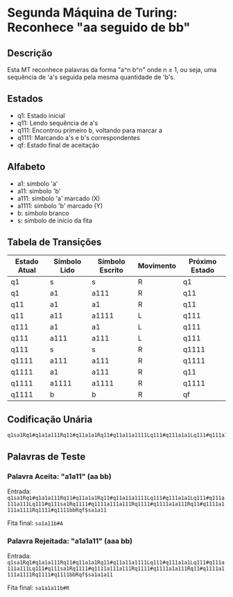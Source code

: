 # Segunda Máquina de Turing: Reconhece "aa seguido de bb"

## Descrição
Esta MT reconhece palavras da forma "a^n b^n" onde n ≥ 1, ou seja, uma sequência de 'a's seguida pela mesma quantidade de 'b's.

## Estados
- q1: Estado inicial
- q11: Lendo sequência de a's
- q111: Encontrou primeiro b, voltando para marcar a
- q1111: Marcando a's e b's correspondentes
- qf: Estado final de aceitação

## Alfabeto
- a1: símbolo 'a'
- a11: símbolo 'b' 
- a111: símbolo 'a' marcado (X)
- a1111: símbolo 'b' marcado (Y)
- b: símbolo branco
- s: símbolo de início da fita

## Tabela de Transições

| Estado Atual | Símbolo Lido | Símbolo Escrito | Movimento | Próximo Estado |
|--------------|--------------|-----------------|-----------|----------------|
| q1           | s            | s               | R         | q1             |
| q1           | a1           | a111            | R         | q11            |
| q11          | a1           | a1              | R         | q11            |
| q11          | a11          | a1111           | L         | q111           |
| q111         | a1           | a1              | L         | q111           |
| q111         | a111         | a111            | L         | q111           |
| q111         | s            | s               | R         | q1111          |
| q1111        | a111         | a111            | R         | q1111          |
| q1111        | a1           | a111            | R         | q11            |
| q1111        | a1111        | a1111           | R         | q1111          |
| q1111        | b            | b               | R         | qf             |

## Codificação Unária

```
q1sa1Rq1#q1a1a111Rq11#q11a1a1Rq11#q11a11a1111Lq111#q111a1a1Lq111#q111a111a111Lq111#q111sa1Rq1111#q1111a111a111Rq1111#q1111a1a111Rq11#q1111a1111a1111Rq1111#q1111bbRqf
```

## Palavras de Teste

### Palavra Aceita: "a1a11" (aa bb)
Entrada: `q1sa1Rq1#q1a1a111Rq11#q11a1a1Rq11#q11a11a1111Lq111#q111a1a1Lq111#q111a111a111Lq111#q111sa1Rq1111#q1111a111a111Rq1111#q1111a1a111Rq11#q1111a1111a1111Rq1111#q1111bbRqf$sa1a11`

Fita final: `sa1a11b#A`

### Palavra Rejeitada: "a1a1a11" (aaa bb)
Entrada: `q1sa1Rq1#q1a1a111Rq11#q11a1a1Rq11#q11a11a1111Lq111#q111a1a1Lq111#q111a111a111Lq111#q111sa1Rq1111#q1111a111a111Rq1111#q1111a1a111Rq11#q1111a1111a1111Rq1111#q1111bbRqf$sa1a1a11`

Fita final: `sa1a1a11b#R`
